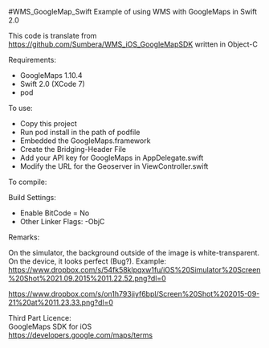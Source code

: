 #WMS_GoogleMap_Swift
Example of using WMS with GoogleMaps in Swift 2.0

This code is translate from https://github.com/Sumbera/WMS_iOS_GoogleMapSDK written in Object-C


Requirements:

- GoogleMaps 1.10.4
- Swift 2.0 (XCode 7)
- pod


To use:

- Copy this project
- Run pod install in the path of podfile
- Embedded the GoogleMaps.framework
- Create the Bridging-Header File
- Add your API key for GoogleMaps in AppDelegate.swift
- Modify the URL for the Geoserver in ViewController.swift

To compile:

Build Settings:
- Enable BitCode = No
- Other Linker Flags: -ObjC


Remarks:

On the simulator, the background outside of the image is white-transparent. On the device, it looks perfect (Bug?).
Example:
https://www.dropbox.com/s/54fk58klpqxw1fu/iOS%20Simulator%20Screen%20Shot%2021.09.2015%2011.22.52.png?dl=0

https://www.dropbox.com/s/on1h793jiyf6bpl/Screen%20Shot%202015-09-21%20at%2011.23.33.png?dl=0


Third Part Licence:<br>
GoogleMaps SDK for iOS <br>https://developers.google.com/maps/terms
